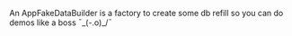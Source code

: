 An AppFakeDataBuilder is a factory to create some db refill so you can do demos like a boss ¯\_(-.o)_/¯ 